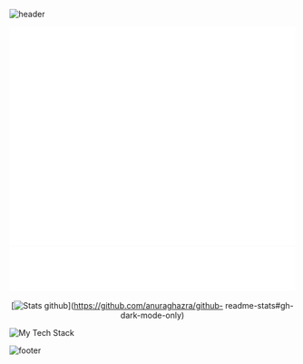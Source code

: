 ![header](https://capsule-render.vercel.app/api?type=waving&color=gradient&customColorList=0,2,2,5,30)

<div align="center">

  <img src="/github-metrics.svg" alt="Metrics">
  <br>
  <img src="/metrics.plugin.people.followers.svg" alt="Followers">
  <br>

  [![Stats github](https://github-readme-stats.vercel.app/api?username=ArcenIce&show_icons=true&theme=dark#gh-dark-mode-only)](https://github.com/anuraghazra/github- readme-stats#gh-dark-mode-only)
  
</div>

<img src="https://github-readme-tech-stack.vercel.app/api/cards?title=My%20tech%20stack&align=center&titleAlign=center&borderRadius=10&lineHeight=10&lineCount=3&theme=github_dark&gap=2&hideBg=true&line1=javascript,javascript,0511c6;css3,css3,6d6436;vue.js,vuejs,04e7a3;html5,html,da5a15;flask,flask,be5ba2;vuetify,vuetify,98b4d4;bootstrap,bootstrap,653cb9;&line2=python,python,94fd5a;docker,docker,1f34d6;ansible,ansible,dc189e;jenkins,jenkins,ff8442;robotframework,robot%20framework,ad8f75;&line3=lua,lua,dee302;roblox,roblox,a9f413;&width=854" alt="My Tech Stack" />

![footer](https://capsule-render.vercel.app/api?type=waving&section=footer&color=gradient&customColorList=0,2,2,5,30)

<!--
**ArcenIce/ArcenIce** is a ✨ _special_ ✨ repository because its `README.md` (this file) appears on your GitHub profile.

Here are some ideas to get you started:

- 🔭 I’m currently working on ...
- 🌱 I’m currently learning ...
- 👯 I’m looking to collaborate on ...
- 🤔 I’m looking for help with ...
- 💬 Ask me about ...
- 📫 How to reach me: ...
- 😄 Pronouns: ...
- ⚡ Fun fact: ...
-->
